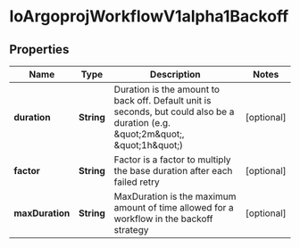 
# IoArgoprojWorkflowV1alpha1Backoff

## Properties
Name | Type | Description | Notes
------------ | ------------- | ------------- | -------------
**duration** | **String** | Duration is the amount to back off. Default unit is seconds, but could also be a duration (e.g. \&quot;2m\&quot;, \&quot;1h\&quot;) |  [optional]
**factor** | **String** | Factor is a factor to multiply the base duration after each failed retry |  [optional]
**maxDuration** | **String** | MaxDuration is the maximum amount of time allowed for a workflow in the backoff strategy |  [optional]



